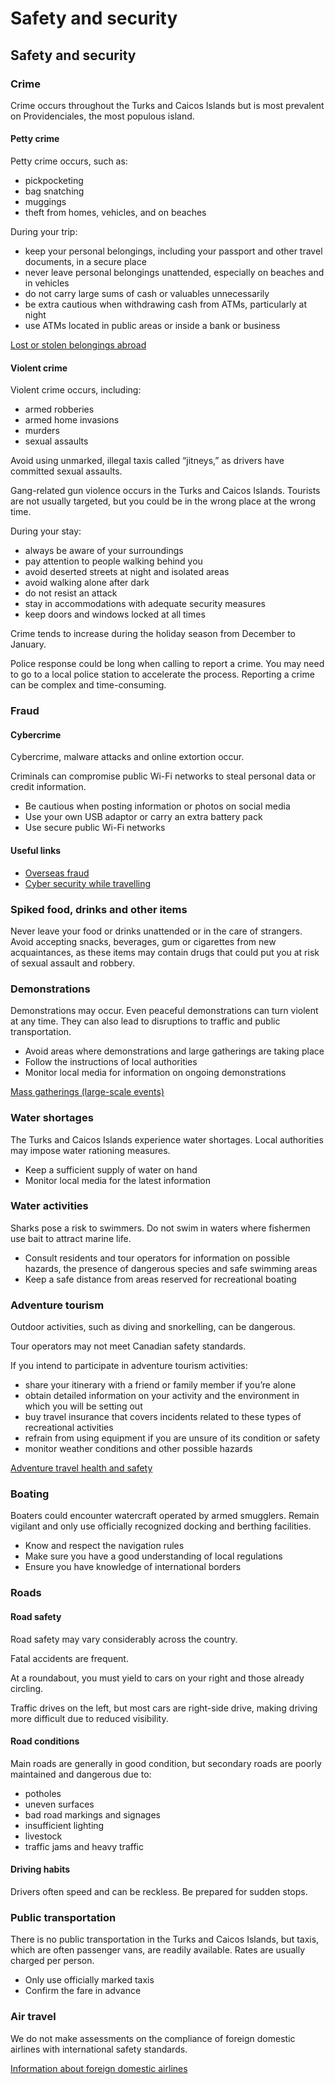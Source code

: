 # Safety and security

## Safety and security

### Crime

Crime occurs throughout the Turks and Caicos Islands but is most prevalent on Providenciales, the most populous island.

#### Petty crime

Petty crime occurs, such as:

* pickpocketing
* bag snatching
* muggings
* theft from homes, vehicles, and on beaches

During your trip:

* keep your personal belongings, including your passport and other travel documents, in a secure place
* never leave personal belongings unattended, especially on beaches and in vehicles
* do not carry large sums of cash or valuables unnecessarily
* be extra cautious when withdrawing cash from ATMs, particularly at night
* use ATMs located in public areas or inside a bank or business

[Lost or stolen belongings abroad](https://travel.gc.ca/assistance/emergency-info/stolen-belongings)

#### Violent crime

Violent crime occurs, including:

* armed robberies
* armed home invasions
* murders
* sexual assaults

Avoid using unmarked, illegal taxis called “jitneys,” as drivers have committed sexual assaults.

Gang-related gun violence occurs in the Turks and Caicos Islands. Tourists are not usually targeted, but you could be in the wrong place at the wrong time.

During your stay:

* always be aware of your surroundings
* pay attention to people walking behind you
* avoid deserted streets at night and isolated areas
* avoid walking alone after dark
* do not resist an attack
* stay in accommodations with adequate security measures
* keep doors and windows locked at all times

Crime tends to increase during the holiday season from December to January.

Police response could be long when calling to report a crime. You may need to go to a local police station to accelerate the process. Reporting a crime can be complex and time-consuming.

### Fraud

#### Cybercrime

Cybercrime, malware attacks and online extortion occur.

Criminals can compromise public Wi-Fi networks to steal personal data or credit information.

* Be cautious when posting information or photos on social media
* Use your own USB adaptor or carry an extra battery pack
* Use secure public Wi-Fi networks

#### Useful links

* [Overseas fraud](https://travel.gc.ca/travelling/health-safety/overseas-fraud)
* [Cyber security while travelling](https://travel.gc.ca/travelling/health-safety/cyber-safe)

### Spiked food, drinks and other items

Never leave your food or drinks unattended or in the care of strangers. Avoid accepting snacks, beverages, gum or cigarettes from new acquaintances, as these items may contain drugs that could put you at risk of sexual assault and robbery.

### Demonstrations

Demonstrations may occur. Even peaceful demonstrations can turn violent at any time. They can also lead to disruptions to traffic and public transportation.

* Avoid areas where demonstrations and large gatherings are taking place
* Follow the instructions of local authorities
* Monitor local media for information on ongoing demonstrations

[Mass gatherings (large-scale events)](https://travel.gc.ca/travelling/health-safety/mass-gatherings)

### Water shortages

The Turks and Caicos Islands experience water shortages. Local authorities may impose water rationing measures.

* Keep a sufficient supply of water on hand
* Monitor local media for the latest information

### Water activities

Sharks pose a risk to swimmers. Do not swim in waters where fishermen use bait to attract marine life.

* Consult residents and tour operators for information on possible hazards, the presence of dangerous species and safe swimming areas
* Keep a safe distance from areas reserved for recreational boating

### Adventure tourism

Outdoor activities, such as diving and snorkelling, can be dangerous.

Tour operators may not meet Canadian safety standards.

If you intend to participate in adventure tourism activities:

* share your itinerary with a friend or family member if you’re alone
* obtain detailed information on your activity and the environment in which you will be setting out
* buy travel insurance that covers incidents related to these types of recreational activities
* refrain from using equipment if you are unsure of its condition or safety
* monitor weather conditions and other possible hazards

[Adventure travel health and safety](https://travel.gc.ca/travelling/health-safety/adventure-travellers)

### Boating

Boaters could encounter watercraft operated by armed smugglers. Remain vigilant and only use officially recognized docking and berthing facilities.

* Know and respect the navigation rules
* Make sure you have a good understanding of local regulations
* Ensure you have knowledge of international borders

### Roads

#### Road safety

Road safety may vary considerably across the country.

Fatal accidents are frequent.

At a roundabout, you must yield to cars on your right and those already circling.

Traffic drives on the left, but most cars are right-side drive, making driving more difficult due to reduced visibility.

#### Road conditions

Main roads are generally in good condition, but secondary roads are poorly maintained and dangerous due to:

* potholes
* uneven surfaces
* bad road markings and signages
* insufficient lighting
* livestock
* traffic jams and heavy traffic

#### Driving habits

Drivers often speed and can be reckless. Be prepared for sudden stops.

### Public transportation

There is no public transportation in the Turks and Caicos Islands, but taxis, which are often passenger vans, are readily available. Rates are usually charged per person.

* Only use officially marked taxis
* Confirm the fare in advance

### Air travel

We do not make assessments on the compliance of foreign domestic airlines with international safety standards.

[Information about foreign domestic airlines](https://travel.gc.ca/air/in-flight-safety#other)